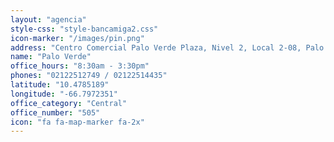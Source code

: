 ```yaml
---
layout: "agencia"
style-css: "style-bancamiga2.css"
icon-marker: "/images/pin.png"
address: "Centro Comercial Palo Verde Plaza, Nivel 2, Local 2-08, Palo Verde, Petare, Caracas."
name: "Palo Verde"
office_hours: "8:30am - 3:30pm"
phones: "02122512749 / 02122514435"
latitude: "10.4785189"
longitude: "-66.7972351"
office_category: "Central"
office_number: "505"
icon: "fa fa-map-marker fa-2x"
---
```


